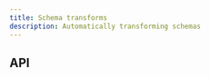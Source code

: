 ```yaml
---
title: Schema transforms
description: Automatically transforming schemas
---
```




<h2 id="api">API</h2>
